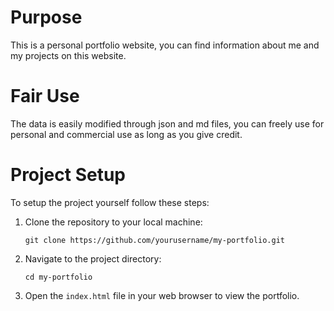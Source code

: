 # Purpose

This is a personal portfolio website, you can find information about me and my projects on this website.

# Fair Use

The data is easily modified through json and md files, you can freely use for personal and commercial use as long as you give credit.

# Project Setup

To setup the project yourself follow these steps:

1. Clone the repository to your local machine:
   ```
   git clone https://github.com/yourusername/my-portfolio.git
   ```

2. Navigate to the project directory:
   ```
   cd my-portfolio
   ```

3. Open the `index.html` file in your web browser to view the portfolio.
